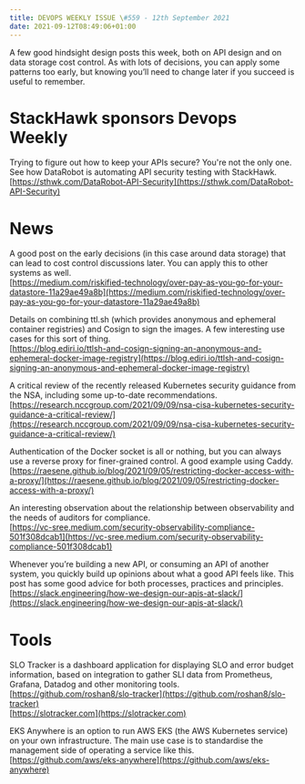 ```yaml
---
title: DEVOPS WEEKLY ISSUE \#559 - 12th September 2021 
date: 2021-09-12T08:49:06+01:00
---
```


A few good hindsight design posts this week, both on API design and on data storage cost control. As with lots of decisions, you can apply some patterns too early, but knowing you’ll need to change later if you succeed is useful to remember.


StackHawk sponsors Devops Weekly
============================

Trying to figure out how to keep your APIs secure? You're not the only one. See how DataRobot is automating API security testing with StackHawk.
<br>[https://sthwk.com/DataRobot-API-Security](https://sthwk.com/DataRobot-API-Security)


News
====

A good post on the early decisions (in this case around data storage) that can lead to cost control discussions later. You can apply this to other systems as well.
<br>[https://medium.com/riskified-technology/over-pay-as-you-go-for-your-datastore-11a29ae49a8b](https://medium.com/riskified-technology/over-pay-as-you-go-for-your-datastore-11a29ae49a8b)


Details on combining ttl.sh (which provides anonymous and ephemeral container registries) and Cosign to sign the images. A few interesting use cases for this sort of thing.
<br>[https://blog.ediri.io/ttlsh-and-cosign-signing-an-anonymous-and-ephemeral-docker-image-registry](https://blog.ediri.io/ttlsh-and-cosign-signing-an-anonymous-and-ephemeral-docker-image-registry)


A critical review of the recently released Kubernetes security guidance from the NSA, including some up-to-date recommendations.
<br>[https://research.nccgroup.com/2021/09/09/nsa-cisa-kubernetes-security-guidance-a-critical-review/](https://research.nccgroup.com/2021/09/09/nsa-cisa-kubernetes-security-guidance-a-critical-review/)


Authentication of the Docker socket is all or nothing, but you can always use a reverse proxy for finer-grained control. A good example using Caddy.
<br>[https://raesene.github.io/blog/2021/09/05/restricting-docker-access-with-a-proxy/](https://raesene.github.io/blog/2021/09/05/restricting-docker-access-with-a-proxy/)


An interesting observation about the relationship between observability and the needs of auditors for compliance.
<br>[https://vc-sree.medium.com/security-observability-compliance-501f308dcab1](https://vc-sree.medium.com/security-observability-compliance-501f308dcab1)


Whenever you’re building a new API, or consuming an API of another system, you quickly build up opinions about what a good API feels like. This post has some good advice for both processes, practices and principles.
<br>[https://slack.engineering/how-we-design-our-apis-at-slack/](https://slack.engineering/how-we-design-our-apis-at-slack/)


Tools
=====

SLO Tracker is a dashboard application for displaying SLO and error budget information, based on integration to gather SLI data from Prometheus, Grafana, Datadog and other monitoring tools.
<br>[https://github.com/roshan8/slo-tracker](https://github.com/roshan8/slo-tracker)
<br>[https://slotracker.com](https://slotracker.com)


EKS Anywhere is an option to run AWS EKS (the AWS Kubernetes service) on your own infrastructure. The main use case is to standardise the management side of operating a service like this.
<br>[https://github.com/aws/eks-anywhere](https://github.com/aws/eks-anywhere)






